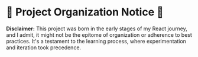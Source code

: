# 🚧 Project Organization Notice 🚧

**Disclaimer:** This project was born in the early stages of my React journey, and I admit, it might not be the epitome of organization or adherence to best practices. It's a testament to the learning process, where experimentation and iteration took precedence.

